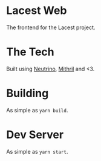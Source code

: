 # Lacest Web

The frontend for the Lacest project.

# The Tech

Built using [Neutrino][], [Mithril][] and <3.

# Building

As simple as `yarn build`.

# Dev Server

As simple as `yarn start`.

[Neutrino]: https://neutrino.js.org
[Mithril]: http://mithril.js.org